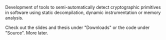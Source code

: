 Development of tools to semi-automatically detect cryptographic primitives in software using static decompilation, dynamic instrumentation or memory analysis.

Check out the slides and thesis under "Downloads" or the code under "Source". More later.